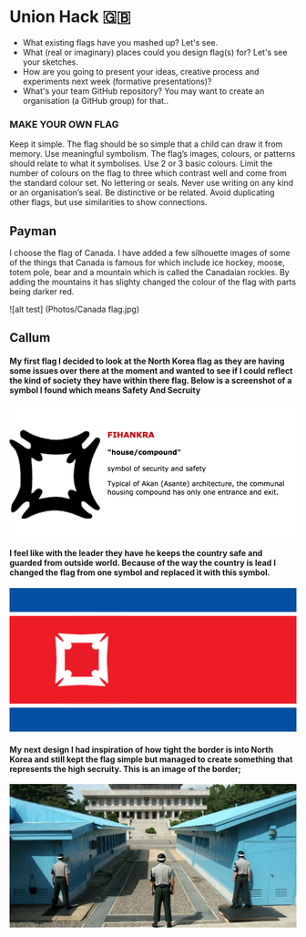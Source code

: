 # Union Hack :gb:

* What existing flags have you mashed up? Let's see.
* What (real or imaginary) places could you design flag(s) for? Let's see your sketches.
* How are you going to present your ideas, creative process and experiments next week (formative presentations)?
* What's your team GitHub repository? You may want to create an organisation (a GitHub group) for that..

### MAKE YOUR OWN FLAG

Keep it simple. The flag should be so simple that a child can draw it from memory.
Use meaningful symbolism. The flag’s images, colours, or patterns should relate to what it symbolises.
Use 2 or 3 basic colours. Limit the number of colours on the flag to three which contrast well and come from the standard colour set.
No lettering or seals. Never use writing on any kind or an organisation’s seal.
Be distinctive or be related. Avoid duplicating other flags, but use similarities to show connections.



## Payman

I choose the flag of Canada. I have added a few silhouette images of some of the things that Canada is famous for which include ice hockey, moose, totem pole, bear and a mountain which is called the Canadaian rockies. By adding the mountains it has slighty changed the colour of the flag with parts being darker red. 

![alt test] (Photos/Canada flag.jpg)



## Callum

#### My first flag I decided to look at the North Korea flag as they are having some issues over there at the moment and wanted to see if I could reflect the kind of society they have within there flag. Below is a screenshot of a symbol I found which means Safety And Secruity

![alt text](Photos/screenshot.png)

#### I feel like with the leader they have he keeps the country safe and guarded from outside world. Because of the way the country is lead I changed the flag from one symbol and replaced it with this symbol.

![alt text](Photos/callumflag1.jpg)


#### My next design I had inspiration of how tight the border is into North Korea and still kept the flag simple but managed to create something that represents the high secruity. This is an image of the border;

![alt text](Photos/border.jpg)
